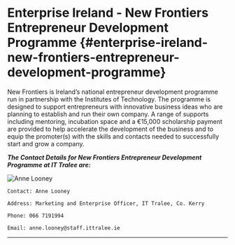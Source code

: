 # Enterprise Ireland - New Frontiers Entrepreneur Development Programme {#enterprise-ireland-new-frontiers-entrepreneur-development-programme}

New Frontiers is Ireland’s national entrepreneur development programme run in partnership with the Institutes of Technology. The programme is designed to support entrepreneurs with innovative business ideas who are planning to establish and run their own company. A range of supports including mentoring, incubation space and a €15,000 scholarship payment are provided to help accelerate the development of the business and to equip the promoter(s) with the skills and contacts needed to successfully start and grow a company.

**_The Contact Details for New Frontiers Entrepreneur Development Programme at IT Tralee are:_**

![Anne Looney](C:\Users\micheal\Desktop\anneLooney.jpeg> "Anne Lonney")

    Contact: Anne Looney

    Address: Marketing and Enterprise Officer, IT Tralee, Co. Kerry

    Phone: 066 7191994

    Email: anne.looney@staff.ittralee.ie
    
 -----------------------------------------------------